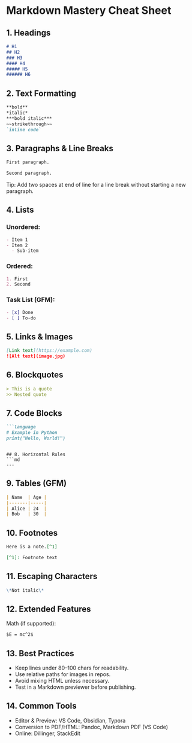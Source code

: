 # Markdown Mastery Cheat Sheet

## 1. Headings
```md
# H1
## H2
### H3
#### H4
##### H5
###### H6
```

## 2. Text Formatting
```md
**bold**
*italic*
***bold italic***
~~strikethrough~~
`inline code`
```

## 3. Paragraphs & Line Breaks
```md
First paragraph.

Second paragraph.
```

Tip: Add two spaces at end of line for a line break
without starting a new paragraph.

## 4. Lists
### Unordered:
```md
- Item 1
- Item 2
  - Sub-item
```
### Ordered:
```md
1. First
2. Second
```
### Task List (GFM):
```md
- [x] Done
- [ ] To-do
```

## 5. Links & Images
```md
[Link text](https://example.com)
![Alt text](image.jpg)
```

## 6. Blockquotes
```md
> This is a quote
>> Nested quote
```

## 7. Code Blocks
```md
```language
# Example in Python
print("Hello, World!")
```
```

## 8. Horizontal Rules
```md
---
```

## 9. Tables (GFM)
```md
| Name  | Age |
|-------|-----|
| Alice | 24  |
| Bob   | 30  |
```

## 10. Footnotes
```md
Here is a note.[^1]

[^1]: Footnote text
```

## 11. Escaping Characters
```md
\*Not italic\*
```

## 12. Extended Features
Math (if supported):
```md
$E = mc^2$
```
## 13. Best Practices
- Keep lines under 80–100 chars for readability.
- Use relative paths for images in repos.
- Avoid mixing HTML unless necessary.
- Test in a Markdown previewer before publishing.

## 14. Common Tools
- Editor & Preview: VS Code, Obsidian, Typora
- Conversion to PDF/HTML: Pandoc, Markdown PDF (VS Code)
- Online: Dillinger, StackEdit




